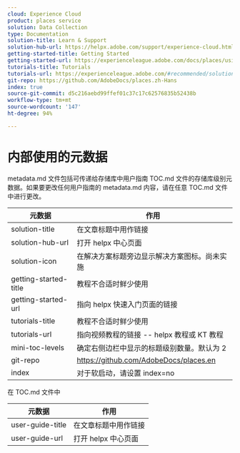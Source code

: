 ```yaml
---
cloud: Experience Cloud
product: places service
solution: Data Collection
type: Documentation
solution-title: Learn & Support
solution-hub-url: https://helpx.adobe.com/support/experience-cloud.html
getting-started-title: Getting Started
getting-started-url: https://experienceleague.adobe.com/docs/places/using/getting-started.html
tutorials-title: Tutorials
tutorials-url: https://experienceleague.adobe.com/#recommended/solutions/experience-platform
git-repo: https://github.com/AdobeDocs/places.zh-Hans
index: true
source-git-commit: d5c216aebd99ffef01c37c17c62576835b52438b
workflow-type: tm+mt
source-wordcount: '147'
ht-degree: 94%

---
```



<!-- We need better links for Getting Started and Tutorials. We can do this after we hit stage -->

# 内部使用的元数据

metadata.md 文件包括可传递给存储库中用户指南 TOC.md 文件的存储库级别元数据。如果要更改任何用户指南的 metadata.md 内容，请在任意 TOC.md 文件中进行更改。

| 元数据 | 作用 |
|--- |--- |
| solution-title | 在文章标题中用作链接 |
| solution-hub-url | 打开 helpx 中心页面 |
| solution-icon | 在解决方案标题旁边显示解决方案图标。尚未实施 |
| getting-started-title | 教程不合适时鲜少使用 |
| getting-started-url | 指向 helpx 快速入门页面的链接 |
| tutorials-title | 教程不合适时鲜少使用 |
| tutorials-url | 指向视频教程的链接 -- helpx 教程或 KT 教程 |
| mini-toc-levels | 确定右侧边栏中显示的标题级别数量。默认为 2 |
| git-repo | https://github.com/AdobeDocs/places.en |
| index | 对于软启动，请设置 index=no |

在 TOC.md 文件中

| 元数据 | 作用 |
|--- |--- |
| user-guide-title | 在文章标题中用作链接 |
| user-guide-url | 打开 helpx 中心页面 |
